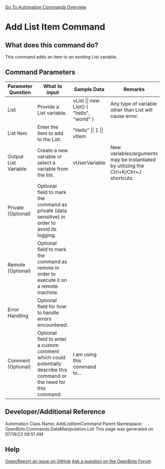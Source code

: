<!--TITLE: Add List Item Command -->
<!-- SUBTITLE: a command in the Data Manipulation Commands\List group. -->
[Go To Automation Commands Overview](/automation-commands)


# Add List Item Command


## What does this command do?
This command adds an item to an existing List variable.


## Command Parameters
| Parameter Question   	| What to input  	|  Sample Data 	| Remarks  	|
| ---                    | ---               | ---           | ---       |
|List|Provide a List variable.|vList \|\| new List<string>() { "hello", "world" }|Any type of variable other than List will cause error.|
|List Item|Enter the item to add to the List.|"Hello" \|\| 1 \|\| vItem||
|Output List Variable|Create a new variable or select a variable from the list.|vUserVariable|New variables/arguments may be instantiated by utilizing the Ctrl+K/Ctrl+J shortcuts.|
|Private (Optional)|Optional field to mark the command as private (data sensitive) in order to avoid its logging.|||
|Remote (Optional)|Optional field to mark the command as remote in order to execute it on a remote machine.|||
|Error Handling|Optional field for how to handle errors encountered.|||
|Comment (Optional)|Optional field to enter a custom comment which could potentially describe this command or the need for this command.|I am using this command to...||


## Developer/Additional Reference
Automation Class Name: AddListItemCommand
Parent Namespace: OpenBots.Commands.DataManipulation.List
This page was generated on 07/19/23 09:51 AM


## Help
[Open/Report an issue on GitHub](https://github.com/OpenBotsAI/OpenBots.Studio/issues/new)
[Ask a question on the OpenBots Forum](https://openbots.ai/forums/)
